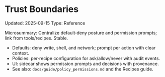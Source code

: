 # Trust Boundaries
Updated: 2025-09-15
Type: Reference

Microsummary: Centralize default‑deny posture and permission prompts; link from tools/recipes. Stable.

- Defaults: deny write, shell, and network; prompt per action with clear context.
- Policies: per‑recipe configuration for ask/allow/never with audit events.
- UI: sidecar shows permission prompts and decisions with provenance.
- See also: `docs/guide/policy_permissions.md` and the Recipes guide.

